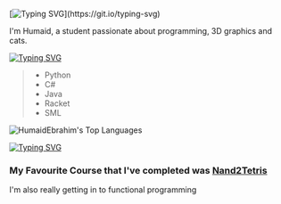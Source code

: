 [![Typing SVG](https://readme-typing-svg.demolab.com?font=Fira+Code&weight=600&size=32&pause=1000&color=FF816F&width=435&lines=Hi+there!)](https://git.io/typing-svg)

I'm Humaid, a student passionate about programming, 3D graphics and cats.

[![Typing SVG](https://readme-typing-svg.demolab.com?font=Fira+Code&size=25&pause=1000&color=8CB6FC&background=FFF4F600&repeat=false&width=435&lines=Languages)](https://git.io/typing-svg)
> - Python
> - C#
> - Java
> - Racket
> - SML

![HumaidEbrahim's Top Languages](https://github-readme-stats.vercel.app/api/top-langs/?username=HumaidEbrahim&theme=tokyonight&show_icons=true&hide_border=true&layout=compact)

[![Typing SVG](https://readme-typing-svg.demolab.com?font=Fira+Code&size=25&pause=1000&color=EFA351&background=FFF4F600&repeat=false&width=435&lines=Projects)](https://git.io/typing-svg)

### My Favourite Course that I've completed was [Nand2Tetris](https://github.com/HumaidEbrahim/Nand2Tetris)
I'm also really getting in to functional programming

